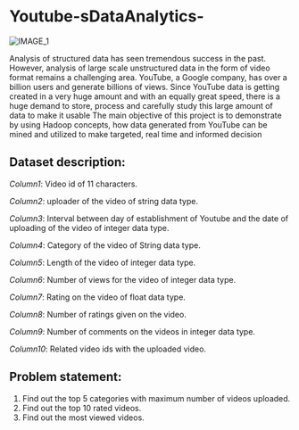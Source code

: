 # Youtube-sDataAnalytics-

![IMAGE_1](https://encrypted-tbn0.gstatic.com/images?q=tbn:ANd9GcQwELUNUT6XHUzjjd63VXv7wSi3PAtjaC4JmcjuMz09kKgufMDFfw)

Analysis of structured data has seen tremendous success in the past. However, analysis of large scale unstructured data in the form of video format remains a challenging area. YouTube, a Google company, has over a billion users and generate billions of views. Since YouTube data is getting created in a very huge amount and with an equally great speed, there is a huge demand to store, process and carefully study this large amount of data to make it usable The main objective of this project is to demonstrate by using Hadoop concepts, how data generated from YouTube can be mined and utilized to make targeted, real time and informed decision

## Dataset description: 
 
*Column1*: Video id of 11 characters.
 
*Column2*: uploader of the video of string data type.
 
*Column3*: Interval between day of establishment of Youtube and the date of uploading of the video of
integer data type. 
 
*Column4*: Category of the video of String data type.
 
*Column5*: Length of the video of integer data type.
 
*Column6*: Number of views for the video of integer data type.
 
*Column7*: Rating on the video of float data type.
 
*Column8*: Number of ratings given on the video.
 
*Column9*: Number of comments on the videos in integer data type.
 
*Column10*: Related video ids with the uploaded video.

## Problem statement: 
1) Find out the top 5 categories with maximum number of videos uploaded. 
2) Find out the top 10 rated videos. 
3) Find out the most viewed videos.

 
 
